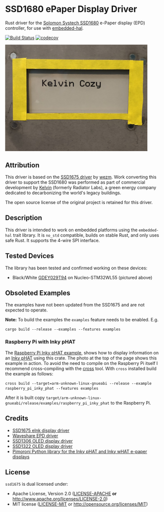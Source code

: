 # SSD1680 ePaper Display Driver

Rust driver for the [Solomon Systech SSD1680][SSD1680] e-Paper display (EPD)
controller, for use with [embedded-hal].

[![Build Status](https://travis-ci.org/Radiator-Labs/ssd1680.svg?branch=master)](https://travis-ci.org/Radiator-Labs/ssd1680)
[![codecov](https://codecov.io/gh/Radiator-Labs/ssd1680/branch/master/graph/badge.svg)](https://codecov.io/gh/Radiator-Labs/ssd1680)
<!-- [![crates.io](https://img.shields.io/crates/v/ssd1680.svg)](https://crates.io/crates/ssd1680) -->
<!-- [![Documentation](https://docs.rs/ssd1680/badge.svg)][crate-docs] -->

<img src="https://raw.githubusercontent.com/Radiator-Labs/ssd1680/master/IMG_2435.jpg" width="459" alt="Photo of GDEY029T94 ePaper display on STM32WL55 board" />

## Attribution

This driver is based on the [SSD1675 driver](https://github.com/wezm/ssd1675) by [wezm](https://github.com/wezm).
Work converting this driver to support the SSD1680 was performed as part of commercial
development by [Kelvin](https://kel.vin/) (formerly Radiator Labs), a green energy company
dedicated to decarbonizing the world's legacy buildings.

The open source license of the original project is retained for this driver.

## Description

This driver is intended to work on embedded platforms using the `embedded-hal`
trait library. It is `no_std` compatible, builds on stable Rust, and only uses
safe Rust. It supports the 4-wire SPI interface.

## Tested Devices

The library has been tested and confirmed working on these devices:

* Black/White [GDEY029T94] on Nucleo-STM32WL55 (pictured above)

## Obsoleted Examples

The examples have not been updated from the SSD1675 and are not expected to operate.

**Note:** To build the examples the `examples` feature needs to be enabled. E.g.

    cargo build --release --examples --features examples

### Raspberry Pi with Inky pHAT

The [Raspberry Pi Inky pHAT
example](https://github.com/wezm/ssd1675/blob/master/examples/raspberry_pi_inky_phat.rs),
shows how to display information on an [Inky pHAT] using this crate. The photo
at the top of the page shows this example in action. To avoid the need to
compile on the Raspberry Pi itself I recommend cross-compiling with the [cross]
tool. With `cross` installed build the example as follows:

    cross build --target=arm-unknown-linux-gnueabi --release --example raspberry_pi_inky_phat --features examples

After it is built copy
`target/arm-unknown-linux-gnueabi/release/examples/raspberry_pi_inky_phat` to
the Raspberry Pi.

## Credits

* [SSD1675 eInk display driver](https://github.com/wezm/ssd1675)
* [Waveshare EPD driver](https://github.com/caemor/epd-waveshare)
* [SSD1306 OLED display driver](https://github.com/jamwaffles/ssd1306)
* [SSD1322 OLED display driver](https://github.com/edarc/ssd1322)
* [Pimoroni Python library for the Inky pHAT and Inky wHAT e-paper displays](https://github.com/pimoroni/inky)

## License

`ssd1675` is dual licensed under:

* Apache License, Version 2.0 ([LICENSE-APACHE](LICENSE-APACHE) **or**
  <http://www.apache.org/licenses/LICENSE-2.0>)
* MIT license ([LICENSE-MIT](LICENSE-MIT) or <http://opensource.org/licenses/MIT>)

<!-- [crate-docs]: https://docs.rs/ssd1680 -->
[cross]: https://github.com/rust-embedded/cross
[embedded-hal]: https://crates.io/crates/embedded-hal
[Inky pHAT]: https://shop.pimoroni.com/products/inky-phat
[GDEY029T94]: https://www.good-display.com/product/389.html
[SSD1680]: http://www.solomon-systech.com/en/product/advanced-display/bistable-display-driver-ic/SSD1680/
